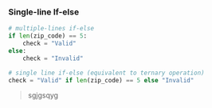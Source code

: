### Single-line If-else
```python
# multiple-lines if-else
if len(zip_code) == 5:
	check = "Valid"
else:
	check = "Invalid"

# single line if-else (equivalent to ternary operation)
check = "Valid" if len(zip_code) == 5 else "Invalid"
```

> sgjgsqyg
>